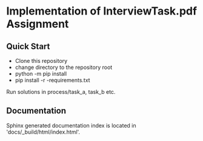 Implementation of InterviewTask.pdf Assignment
============================



Quick Start
-----------


- Clone this repository
- change directory to the repository root
- python -m pip install
- pip install -r -requirements.txt

Run solutions in process/task_a, task_b etc.


Documentation
-------------
Sphinx generated documentation index is located in 'docs/_build/html/index.html'.
